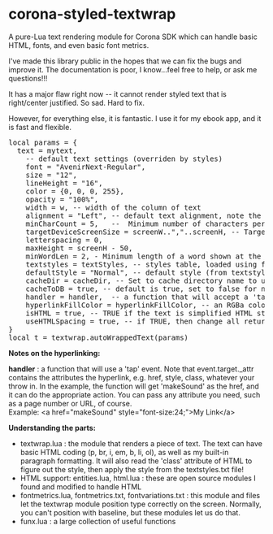 corona-styled-textwrap
======================

A pure-Lua text rendering module for Corona SDK which can handle basic HTML, fonts, and even basic font metrics.

I've made this library public in the hopes that we can fix the bugs and improve it. The documentation is poor, I know...feel free to help, or ask me questions!!!

It has a major flaw right now -- it cannot render styled text that is right/center justified. So sad. Hard to fix.

However, for everything else, it is fantastic. I use it for my ebook app, and it is fast and flexible.

<pre>
local params = {
  text = mytext,
  	-- default text settings (overriden by styles)
	font = "AvenirNext-Regular",
	size = "12",
	lineHeight = "16",
	color = {0, 0, 0, 255},
	opacity = "100%",
	width = w, -- width of the column of text
	alignment = "Left", -- default text alignment, note the initial capital letter
	minCharCount = 5,	-- 	Minimum number of characters per line. Start low.
	targetDeviceScreenSize = screenW..","..screenH,	-- Target screen size, may be different from current screen size
	letterspacing = 0,
	maxHeight = screenH - 50,
	minWordLen = 2, - Minimum length of a word shown at the end of a line, e.g. don't end lines with "a".
	textstyles = textStyles, -- styles table, loaded using funx.loadTextStyles
	defaultStyle = "Normal", -- default style (from textstyles.txt) for text
	cacheDir = cacheDir, -- Set to cache directory name to use json file caching (slow)
	cacheToDB = true, -- default is true, set to false for no caching, uses sqlite3 caching (faster)
	handler = handler,  -- a function that will accept a 'tap' event
	hyperlinkFillColor = hyperlinkFillColor, -- an RGBa color in a string, like this: "200,120,255,100"
	isHTML = true, -- TRUE if the text is simplified HTML styled text
	useHTMLSpacing = true, -- if TRUE, then change all returns and tabs and double-spaces to a single space
}
local t = textwrap.autoWrappedText(params)
</pre>

<b>Notes on the hyperlinking:</b>

<b>handler</b> : a function that will use a 'tap' event. Note that event.target._attr contains the attributes 
the hyperlink, e.g. href, style, class, whatever your throw in. 
In the example, the function will get 'makeSound' as the href, and it can do the appropriate action. 
You can pass any attribute you need, such as a page number or URL, of course.<br>
Example: &lt;a href="makeSound" style="font-size:24;"&gt;My Link&lt;/a&gt;

<b>Understanding the parts:</b>
- textwrap.lua : the module that renders a piece of text. The text can have basic HTML coding (p, br, i, em, b, li, ol), as well as my built-in paragraph formatting. It will also read the 'class' attribute of HTML to figure out the style, then apply the style from the textstyles.txt file!
- HTML support: entities.lua, html.lua : these are open source modules I found and modified to handle HTML
- fontmetrics.lua, fontmetrics.txt, fontvariations.txt : this module and files let the textwrap module position type correctly on the screen. Normally, you can't position with baseline, but these modules let us do that.
- funx.lua : a large collection of useful functions
